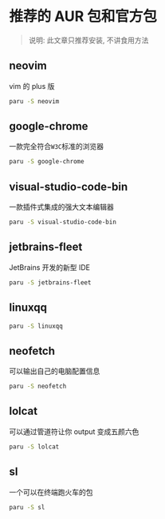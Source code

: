 # 推荐的 AUR 包和官方包

> 说明: 此文章只推荐安装, 不讲食用方法

## neovim

vim 的 plus 版

```bash
paru -S neovim
```

## google-chrome

一款完全符合`W3C`标准的浏览器

```bash
paru -S google-chrome
```

## visual-studio-code-bin

一款插件式集成的强大文本编辑器

```bash
paru -S visual-studio-code-bin
```

## jetbrains-fleet

JetBrains 开发的新型 IDE

```bash
paru -S jetbrains-fleet
```

## linuxqq

```bash
paru -S linuxqq
```

## neofetch

可以输出自己的电脑配置信息

```bash
paru -S neofetch
```

## lolcat

可以通过管道符让你 output 变成五颜六色

```bash
paru -S lolcat
```

## sl

一个可以在终端跑火车的包

```bash
paru -S sl
```
